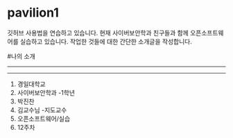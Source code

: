 # pavilion1
깃허브 사용법을 연습하고 있습니다.
현재 사이버보안학과 친구들과 함께 오픈소프트웨어를 실습하고 있습니다.
작업한 것들에 대한 간단한 소개글을 작성합니다.


#나의 소개
***
*****
1. 경일대학교
2. 사이버보안학과
    -1학년
3. 박진찬
4. 김교수님
    -지도교수
5. 오픈소프트웨어/실습
6. 12주차
